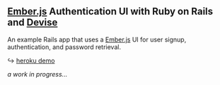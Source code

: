 ## [Ember.js] Authentication UI with Ruby on Rails and [Devise]

An example Rails app that uses a [Ember.js] UI for user signup, authentication, and password retrieval.

↪ [heroku demo](http://ember-devise.herokuapp.com)

*a work in progress...*

[ember.js]: http://emberjs.com/
[devise]: https://github.com/plataformatec/devise
